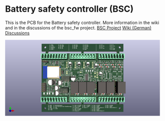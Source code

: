 # Battery safety controller (BSC)
This is the PCB for the Battery safety controller.
More information in the wiki and in the discussions of the bsc_fw project.
[BSC Project](https://github.com/shining-man/bsc_fw)
[Wiki (German)](https://github.com/shining-man/bsc_fw/wiki)
[Discussions](https://github.com/shining-man/bsc_fw/discussions)

![bsc_pcb_3d](https://github.com/shining-man/bsc_hw/blob/main/img/bsc_3d.png?raw=true)
